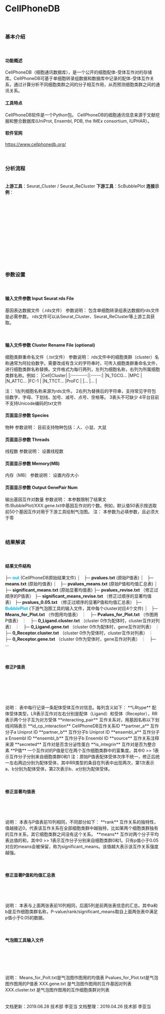 # **CellPhoneDB**

　  
### **基本介绍**

　  
#### **功能概述**

CellPhoneDB（细胞通讯数据库），是一个公开的细胞配体-受体互作对的存储库。CellPhoneDB可基于单细胞转录组数据和数据库中记录的配体-受体互作关系，通过计算分析不同细胞类群之间的分子相互作用，从而预测细胞类群之间的通讯关系。

#### **工具特点**

CellPhoneDB软件是一个Python包。
CellPhoneDB的细胞通讯信息来源于文献挖掘和整合数据库(UniProt, Ensembl, PDB, the IMEx consortium, IUPHAR）。

#### **软件官网**
https://www.cellphonedb.org/

　  
### **分析流程**

　  
**上游工具**：Seurat_Cluster / Seurat_ReCluster
**下游工具**：ScBubblePlot
**连接示例**：
<div style="text-align:center">
<img data-src="1.png" height="175px" ></img>
</div>

　  
### **参数设置**

　  
#### **输入文件参数 Input Seurat rds File**
基因表达数据文件（.rds文件）
参数说明：
包含单细胞转录组表达数据的rds文件是必需参数。
rds文件可以从Seurat_Cluster、Seurat_ReCluster等上游工具获取。

　  
#### **输入文件参数 Cluster Rename File (optional)**
细胞类群重命名文件（.txt文件）
参数说明：
rds文件中的细胞类群（cluster）名称通常为阿拉伯数字。需要改成有含义的字符串时，可传入细胞类群重命名文件，进行细胞类群名称替换。文件格式为每行两列，左列为细胞名称，右列为所属细胞类群名称。例如：
|Cell|Cluster|
|:--------:|:-----:|
|N_TGCG... |MPC    |
|N_ATTC... |FC-1   |
|N_TTCT... |ProFC  |
|...       |...    |

注：
1左列细胞名称来源为rds文件。
2右列为替换后的字符串，支持常见字符包括数字、字母、下划线、加号、减号、点号、空格等。
3表头不可缺少
4平台目前不支持Unicode编码的txt文件

<label id='cellphonedb_species'></label>
#### **页面显示参数 Species**
物种
参数说明：
目前支持物种包括：人、小鼠、大鼠

<label id='cpu'></label>
#### **页面显示参数 Threads**
线程数
参数说明：
设置线程数

<label id='mem'></label>
#### **页面显示参数 Memory(MB)**
内存（MB）
参数说明：
设置内存大小

<label id='topGenePairNum'></label>
#### **页面显示参数 Output GenePair Num**
输出基因互作对数量
参数说明：
本参数限制了结果文件/BubblePlot/XXX.gene.txt中基因互作对的个数。例如，默认值50表示按选取前50个基因互作对用于下游工具绘制气泡图。
注：
本参数为必填参数，且必须大于零

　  
### **结果解读**

　  
#### **结果文件结构**

├─ <font color=#00BFFF>**out**</font> (CellPhoneDB原始结果文件)
┊　├─ **pvalues.txt** (原始P值表)
┊　├─ **means.txt** (原始均值表)
┊　├─ **pvalues_means.txt** (原始P值和均值汇总表)
┊　├─ **significant_means.txt** (原始显著均值表)
├─ **pvalues_revise.txt** （修正过顺序的P值表）
├─ **significant_means_revise.txt** （修正过顺序的显著均值表）
├─ **pvalues_0.05.txt** （修正过顺序的显著P值和均值汇总表）
├─ <font color=#00BFFF>**BubblePlot**</font> (下游气泡图工具的输入文件，其中每个cluster对应4个文件) 
┊　├─ **Means_for_Plot.txt** （作图用均值表）
┊　├─ **Pvalues_for_Plot.txt** （作图用P值表）
┊　├─ **0_Ligand.cluster.txt** （cluster 0作为配体时，cluster互作对列表）
┊　├─ **0_Ligand.gene.txt** （cluster 0作为配体时，gene互作对列表）
┊　├─ **0_Receptor.cluster.txt** （cluster 0作为受体时，cluster互作对列表）
┊　├─ **0_Receptor.gene.txt** （cluster 0作为受体时，gene互作对列表）
┊　├─ ...

　  
#### **修正P值表**

　  
<div style="text-align:center">
<img data-src="2.png" height="60px" ></img>
</div>
说明：
表中每行记录一条配体受体互作对信息。每列含义如下：
**LRtype** 配体受体类型，LR表示互作对左右分别是配体（Ligand）和受体（Receptor），RR表示两个分子互为对方受体
**interacting_pair** 互作关系对，用基因名称以下划线间隔表示
**id_cp_interaction** CellPhoneDB互作关系ID
**partner_a** 互作分子a Uniprot ID
**partner_b** 互作分子b Uniprot ID
**ensembl_a** 互作分子a Ensembl ID
**ensembl_b** 互作分子b Ensembl ID
**source** 互作关系注释来源
**secreted** 互作对是否含分泌性蛋白
**is_integrin** 互作对是否为整合素
**P值** 一个互作对的P值是它在两个互作细胞类群中的富集度。其中0 >> 1表示互作分子分别来自细胞类群0和1
注：原始P值表配体受体次序不统一，修正后统一左右两边分别为配体受体，其中RR类型的条目在列表中出现两次，第1次表示a、b分别为配体受体，第2次表示b、a分别为配体受体。

　  
#### **修正显著均值表**

<div style="text-align:center">
<img data-src="3.png" height="60px" ></img>
</div>
说明：
本表与P值表前10列相同，不同部分如下：
**rank** 互作关系的独特性，值越接近0，代表该互作关系在全部细胞类群中越独特，比如某两个细胞类群独有的互作关系，其它细胞类群之间没有这个关系。
**means** 互作对两个分子平均表达值的和，其中0 >> 1表示互作分子分别来自细胞类群0和1。只有p值小于0.05对应的means会被保留，称为significant_means。该值越大表示该互作关系强度越强。

　  
#### **修正显著P值和均值汇总表**

<div style="text-align:center">
<img data-src="4.png" height="60px" ></img>
</div>
说明：
本表与上面两张表前10列相同，后面5列是前两张表信息的汇总。其中a和b是互作细胞类群名称，P-value/rank/significant_means取自上面两张表中满足p值小于0.05的数据。

　  
#### **气泡图工具输入文件**

<div style="text-align:center">
<img data-src="5.png" height="80px" ></img> <img data-src="6.png" height="80px" ></img>
</div>
<div style="text-align:center">
</div>
说明：
Means_for_Polt.txt是气泡图作图用的均值表
Pvalues_for_Plot.txt是气泡图作图用的P值表
XXX.gene.txt 是气泡图作图用的互作基因对列表
XXX.cluster.txt 是气泡图作图用的互作细胞类群对列表

　  
文档更新：2019.06.28 技术部 李亚当 
文档整理：2019.04.26 技术部 李亚当 

